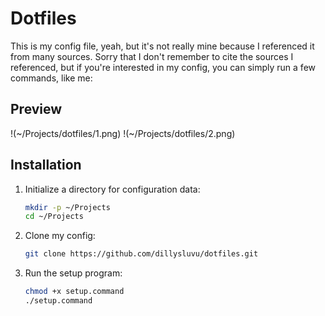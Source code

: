 # Dotfiles

This is my config file, yeah, but it's not really mine because I referenced it from many sources. Sorry that I don't remember to cite the sources I referenced, but if you're interested in my config, you can simply run a few commands, like me:

## Preview
!(~/Projects/dotfiles/1.png)
!(~/Projects/dotfiles/2.png)

## Installation

1. Initialize a directory for configuration data:
    ```sh
    mkdir -p ~/Projects
    cd ~/Projects
    ```

2. Clone my config:
    ```sh
    git clone https://github.com/dillysluvu/dotfiles.git
    ```

3. Run the setup program:
    ```sh
    chmod +x setup.command
    ./setup.command
    ```
